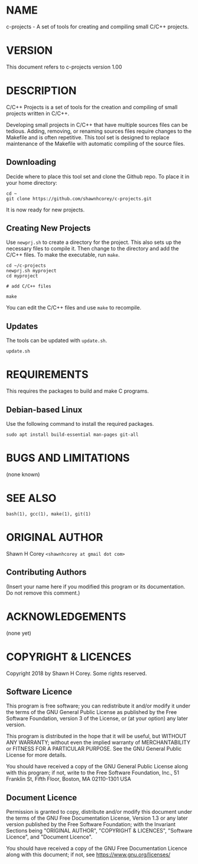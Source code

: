 <!--
     Title: C/C++ Projects
 Copyright: Copyright 2018 by Shawn H Corey. Some rights reserved.
   Licence: GNU GENERAL PUBLIC LICENSE v3.0, see https://www.gnu.org/licenses/gpl-3.0.html
   Purpose: A set of tools for creating and compiling small C/C++ projects.
-->

# NAME

c-projects - A set of tools for creating and compiling small C/C++ projects.

# VERSION

This document refers to c-projects version 1.00

# DESCRIPTION

C/C++ Projects is a set of tools for the creation and compiling of small
projects written in C/C++.

Developing small projects in C/C++ that have multiple sources files can be tedious.
Adding, removing, or renaming sources files require changes to the Makefile and is often repetitive.
This tool set is designed to replace maintenance of the Makefile with automatic compiling of the source files.

## Downloading

Decide where to place this tool set and clone the Github repo.
To place it in your home directory:

    cd ~
    git clone https://github.com/shawnhcorey/c-projects.git

It is now ready for new projects.

## Creating New Projects

Use `newprj.sh` to create a directory for the project.
This also sets up the necessary files to compile it.
Then change to the directory and add the C/C++ files.
To make the executable, run `make`.

    cd ~/c-projects
    newprj.sh myproject
    cd myproject

    # add C/C++ files

    make

You can edit the C/C++ files and use `make` to recompile.

## Updates

The tools can be updated with `update.sh`.

    update.sh

# REQUIREMENTS

This requires the packages to build and make C programs.

## Debian-based Linux

Use the following command to install the required packages.

    sudo apt install build-essential man-pages git-all

# BUGS AND LIMITATIONS

(none known)

# SEE ALSO

    bash(1), gcc(1), make(1), git(1)

# ORIGINAL AUTHOR

Shawn H Corey `<shawnhcorey at gmail dot com>`

## Contributing Authors

(Insert your name here if you modified this program or its documentation.
 Do not remove this comment.)

# ACKNOWLEDGEMENTS

(none yet)

# COPYRIGHT & LICENCES

Copyright 2018 by Shawn H Corey. Some rights reserved.

## Software Licence

This program is free software; you can redistribute it and/or modify
it under the terms of the GNU General Public License as published by
the Free Software Foundation, version 3 of the License, or
(at your option) any later version.

This program is distributed in the hope that it will be useful,
but WITHOUT ANY WARRANTY; without even the implied warranty of
MERCHANTABILITY or FITNESS FOR A PARTICULAR PURPOSE.  See the
GNU General Public License for more details.

You should have received a copy of the GNU General Public License
along with this program; if not, write to the Free Software
Foundation, Inc., 51 Franklin St, Fifth Floor, Boston, MA  02110-1301  USA

## Document Licence

Permission is granted to copy, distribute and/or modify this document under the
terms of the GNU Free Documentation License, Version 1.3 or any later version
published by the Free Software Foundation; with the Invariant Sections being
"ORIGINAL AUTHOR", "COPYRIGHT & LICENCES", "Software Licence",
and "Document Licence".

You should have received a copy of the GNU Free Documentation Licence
along with this document; if not, see https://www.gnu.org/licenses/

